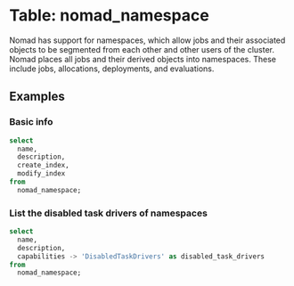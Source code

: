 # Table: nomad_namespace

Nomad has support for namespaces, which allow jobs and their associated objects to be segmented from each other and other users of the cluster. Nomad places all jobs and their derived objects into namespaces. These include jobs, allocations, deployments, and evaluations.

## Examples

### Basic info

```sql
select
  name,
  description,
  create_index,
  modify_index
from
  nomad_namespace;
```

### List the disabled task drivers of namespaces

```sql
select
  name,
  description,
  capabilities -> 'DisabledTaskDrivers' as disabled_task_drivers
from
  nomad_namespace;
```
